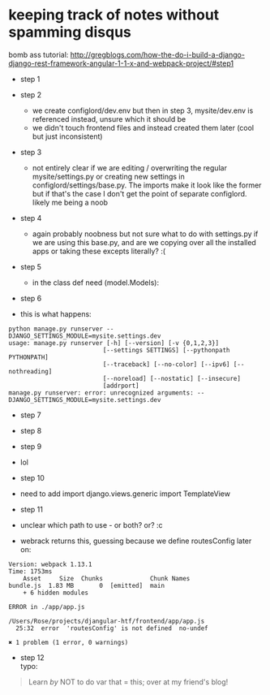 # keeping track of notes without spamming disqus  

bomb ass tutorial: http://gregblogs.com/how-the-do-i-build-a-django-django-rest-framework-angular-1-1-x-and-webpack-project/#step1  

* step 1
* step 2  

  * we create configlord/dev.env but then in step 3, mysite/dev.env is referenced instead, unsure which it should be
  * we didn't touch frontend files and instead created them later (cool but just inconsistent)

* step 3

  * not entirely clear if we are editing / overwriting the regular mysite/settings.py or creating new settings in configlord/settings/base.py. The imports make it look like the former but if that's the case I don't get the point of separate configlord. likely me being a noob
  
* step 4

  * again probably noobness but not sure what to do with settings.py if we are using this base.py, and are we copying over all the installed apps or taking these excepts literally? :( 
  
* step 5

  * in the class def need (model.Models):
  
* step 6

 * this is what happens: 
 ```  
 python manage.py runserver --DJANGO_SETTINGS_MODULE=mysite.settings.dev
usage: manage.py runserver [-h] [--version] [-v {0,1,2,3}]
                           [--settings SETTINGS] [--pythonpath PYTHONPATH]
                           [--traceback] [--no-color] [--ipv6] [--nothreading]
                           [--noreload] [--nostatic] [--insecure]
                           [addrport]
manage.py runserver: error: unrecognized arguments: --DJANGO_SETTINGS_MODULE=mysite.settings.dev
```  

* step 7
* step 8
* step 9

 * lol

* step 10

 * need to add import django.views.generic import TemplateView

* step 11

 * unclear which path to use - or both? or? :c
 * webrack returns this, guessing because we define routesConfig later on:
``` 
Version: webpack 1.13.1
Time: 1753ms
    Asset     Size  Chunks             Chunk Names
bundle.js  1.83 MB       0  [emitted]  main
    + 6 hidden modules

ERROR in ./app/app.js

/Users/Rose/projects/djangular-htf/frontend/app/app.js
  25:32  error  'routesConfig' is not defined  no-undef

✖ 1 problem (1 error, 0 warnings)
``` 
* step 12  
typo:  

> Learn *by* NOT to do var that = this; over at my friend's blog!
